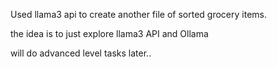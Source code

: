 Used llama3 api to create another file of sorted grocery items. 

the idea is to just explore llama3 API and Ollama



will do advanced level tasks later..
